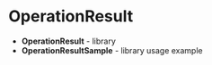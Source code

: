 # OperationResult
 - **OperationResult** - library
 - **OperationResultSample** - library usage example
